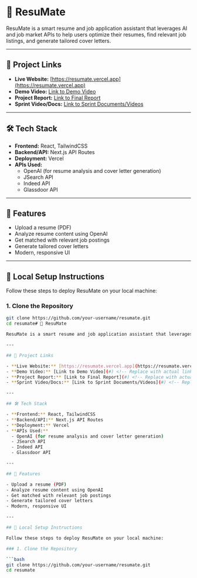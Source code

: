 # 🧠 ResuMate

ResuMate is a smart resume and job application assistant that leverages AI and job market APIs to help users optimize their resumes, find relevant job listings, and generate tailored cover letters.

---

## 🚀 Project Links

- **Live Website:** [https://resumate.vercel.app](https://resumate.vercel.app)
- **Demo Video:** [Link to Demo Video](#) <!-- Replace with actual link -->
- **Project Report:** [Link to Final Report](#) <!-- Replace with actual link -->
- **Sprint Video/Docs:** [Link to Sprint Documents/Videos](#) <!-- Replace with actual link -->

---

## 🛠️ Tech Stack

- **Frontend:** React, TailwindCSS
- **Backend/API:** Next.js API Routes
- **Deployment:** Vercel
- **APIs Used:** 
  - OpenAI (for resume analysis and cover letter generation)
  - JSearch API
  - Indeed API
  - Glassdoor API

---

## 🧩 Features

- Upload a resume (PDF)
- Analyze resume content using OpenAI
- Get matched with relevant job postings
- Generate tailored cover letters
- Modern, responsive UI

---

## 🧪 Local Setup Instructions

Follow these steps to deploy ResuMate on your local machine:

### 1. Clone the Repository

```bash
git clone https://github.com/your-username/resumate.git
cd resumate# 🧠 ResuMate

ResuMate is a smart resume and job application assistant that leverages AI and job market APIs to help users optimize their resumes, find relevant job listings, and generate tailored cover letters.

---

## 🚀 Project Links

- **Live Website:** [https://resumate.vercel.app](https://resumate.vercel.app)
- **Demo Video:** [Link to Demo Video](#) <!-- Replace with actual link -->
- **Project Report:** [Link to Final Report](#) <!-- Replace with actual link -->
- **Sprint Video/Docs:** [Link to Sprint Documents/Videos](#) <!-- Replace with actual link -->

---

## 🛠️ Tech Stack

- **Frontend:** React, TailwindCSS
- **Backend/API:** Next.js API Routes
- **Deployment:** Vercel
- **APIs Used:** 
  - OpenAI (for resume analysis and cover letter generation)
  - JSearch API
  - Indeed API
  - Glassdoor API

---

## 🧩 Features

- Upload a resume (PDF)
- Analyze resume content using OpenAI
- Get matched with relevant job postings
- Generate tailored cover letters
- Modern, responsive UI

---

## 🧪 Local Setup Instructions

Follow these steps to deploy ResuMate on your local machine:

### 1. Clone the Repository

```bash
git clone https://github.com/your-username/resumate.git
cd resumate
